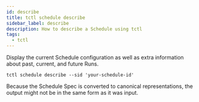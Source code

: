 ```yaml
---
id: describe
title: tctl schedule describe
sidebar_label: describe
description: How to describe a Schedule using tctl
tags:
  - tctl
---
```


Display the current Schedule configuration as well as extra information about past, current, and future Runs.

```shell
tctl schedule describe --sid 'your-schedule-id'
```

Because the Schedule Spec is converted to canonical representations, the output might not be in the same form as it was input.
